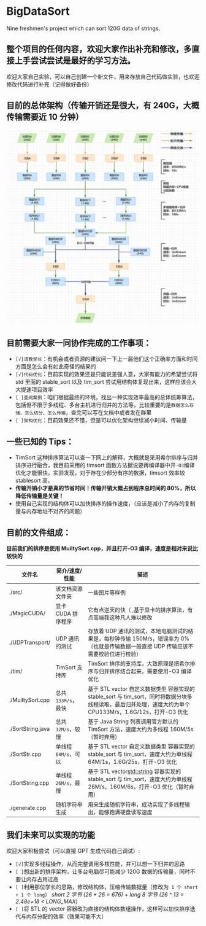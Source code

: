 # BigDataSort

Nine freshmen's project which can sort 120G data of strings.

## **整个项目的任何内容，欢迎大家作出补充和修改，多直接上手尝试尝试是最好的学习方法。**

欢迎大家自己实验，可以自己创建一个新文件，用来存放自己代码做实验，也欢迎修改代码进行补充（记得做好备份）

## 目前的总体架构（传输开销还是很大，有 240G，大概传输需要近 10 分钟）

![架构demo1](./src/%E6%9E%B6%E6%9E%84demo1.png)

## 目前需要大家一同协作完成的工作事项：

- `[√]请教学长`：有机会或者资源的建议问一下上一届他们这个正确率方面和时间方面是怎么会有如此奇怪的结果的
- `[√]代码优化`：目前实现的效果还是只能说差强人意，大家有能力的希望尝试将 std 里面的 stable_sort 以及 tim_sort 尝试用结构体复现出来，这样应该会大大提速项目效率
- `[ ]查阅案例`：咱们根据最终的环境，找出一种实现效率最高的总体统筹算法，包括但不限于多线程、多台主机进行归并的方法等，比较重要的是`数据怎么存储、怎么切分、怎么传输`，查完可以写在文档中或者发在群里
- `[ ]架构优化`：目前效果还不错，但是可以优化架构继续减小时间、传输量

## 一些已知的 Tips：

- TimSort 这种排序算法可以查一下网上的解释，大概就是采用希尔排序与归并排序进行融合，我目前采用的 timsort 函数方法据说要再编译器中开`-O3`编译优化才能很快，实验发现，对于存在少部分有序的数据，timsort 效率较 stablesort 高。
- **传输开销小才是真的节省时间！传输开销大概占到程序总时间的 80%，所以降低传输量是关键！**
- 使用自己实现的结构体可以加快排序的操作速度，（应该是减小了内存的复制量与内存地址不对齐的问题）

## 目前的文件组成：

**目前我们的排序是使用 MuiltySort.cpp，并且打开-O3 编译，速度是相对来说比较快的**

| 文件名            | 简介/速度/性能      | 描述                                                                                                                                                             |
| ----------------- | ------------------- | ---------------------------------------------------------------------------------------------------------------------------------------------------------------- |
| ./src/            | 该文档资源文件夹    | 一些图片等样例                                                                                                                                                   |
| ./MagicCUDA/      | 显卡 CUDA 排序程序  | 它有点逆天的快（ ,基于显卡的排序算法，有点高端我这种凡人难以修改                                                                                                 |
| ./UDPTransport/   | UDP 通讯的测试      | 存放着 UDP 通讯的测试，本地电脑测试的结果是，每秒钟传输 150M/s，错误率为 0%（也就是传输数据一般直接 UDP 传输应该不需要校验位进行校验）                           |
| ./tim/            | TimSort 支持库      | TimSort 排序的支持库，大致原理是把希尔排序与归并排序结合起来，需要使用-O3 编译优化                                                                               |
| ./MuiltySort.cpp  | 总共`133M/s`，最快  | 基于 STL vector<Str> 自定义数据类型 容器实现的 stable_sort 与 tim_sort，同时将数据分块多线程读取，最后归并处理，速度大约为单个 CPU133M/s，1.6G/12s，打开-O3 优化 |
| ./SortString.java | 总共`32M/s`，较慢   | 基于 Java String 列表调用官方默认的 TimSort 方法，速度大约为多线程 160M/5s（暂时弃用）                                                                           |
| ./SortStr.cpp     | 单线程`64M/s`，可以 | 基于 STL vector<Str> 自定义数据类型 容器实现的 stable_sort 与 tim_sort，速度大约为单线程 64M/1s，1.6G/25s，打开-O3 优化                                          |
| ./SortString.cpp  | 单线程`26M/s`，最慢 | 基于 STL vector<std::string> 容器实现的 stable_sort 与 tim_sort，速度大约为单线程 26M/s，160M/6s，打开-O3 优化（暂时弃用）                                       |
| ./generate.cpp    | 随机字符串生成      | 用来生成随机字符串，成功实现了多线程输出，能够跑满硬盘读写速度                                                                                                   |

## 我们未来可以实现的功能

欢迎大家积极尝试（可以直接 GPT 生成代码自己调试）:

- `[√]`实现多线程操作，从而完整调用多核性能，并可以想一下归并的思路
- `[ ]`想出新的排序架构，让多台电脑尽可能减少 120G 数据的传输量，同时不要让内存占用过高
- `[ ]`利用那位学长的思路，修改结构体，压缩传输数据量（修改为` 1 个 short + 1 个 long`） _short 2 字节 (26 \* 26 = 676) + long 8 字节 (26 ^ 13 = 2.48e+18 < LONG_MAX)_
- `[ ]`将 STL 的 vector 容器改为直接的结构体数组操作，这样可以加快排序迭代与内存分配的效率（效果可能不大）
